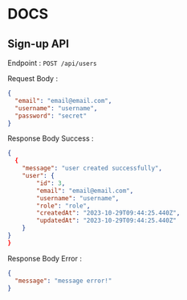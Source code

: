 # DOCS

## Sign-up API

Endpoint : `POST /api/users`

Request Body :

```json
{
  "email": "email@email.com",
  "username": "username",
  "password": "secret"
}
```

Response Body Success :

```json
{
  {
    "message": "user created successfully",
    "user": {
        "id": 3,
        "email": "email@email.com",
        "username": "username",
        "role": "role",
        "createdAt": "2023-10-29T09:44:25.440Z",
        "updatedAt": "2023-10-29T09:44:25.440Z"
    }
}
}
```

Response Body Error :

```json
{
  "message": "message error!"
}
```
